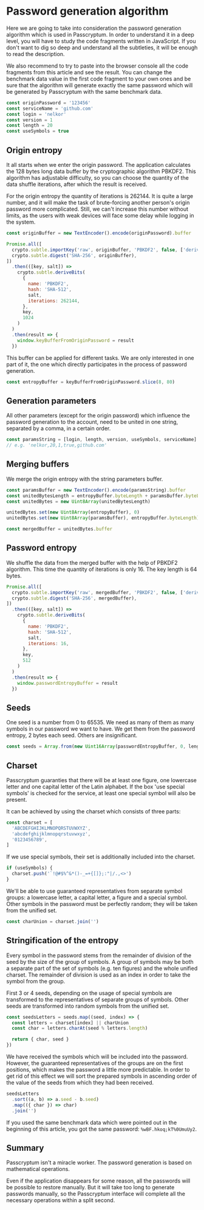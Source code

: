 # Password generation algorithm

Here we are going to take into consideration the password generation algorithm
which is used in Passcryptum. In order to understand it in a deep level,
you will have to study the code fragments written in JavaScript.
If you don't want to dig so deep and understand all the subtleties,
it will be enough to read the description.

We also recommend to try to paste into the browser console all the code
fragments from this article and see the result. You can change the benchmark
data value in the first code fragment to your own ones and be sure that
the algorithm will generate exactly the same password
which will be generated by Passcryptum with the same benchmark data.

```javascript
const originPassword = '123456'
const serviceName = 'github.com'
const login = 'nelkor'
const version = 1
const length = 20
const useSymbols = true
```

## Origin entropy

It all starts when we enter the origin password. The application calculates
the 128 bytes long data buffer by the cryptographic algorithm PBKDF2.
This algorithm has adjustable difficulty, so you can choose the quantity
of the data shuffle iterations, after which the result is received.

For the origin entropy the quantity of iterations is 262144.
It is quite a large number, and it will make the task of brute-forcing
another person's origin password more complicated. Still, we can't increase
this number without limits, as the users with weak devices will face
some delay while logging in the system.

```javascript
const originBuffer = new TextEncoder().encode(originPassword).buffer

Promise.all([
  crypto.subtle.importKey('raw', originBuffer, 'PBKDF2', false, ['deriveBits']),
  crypto.subtle.digest('SHA-256', originBuffer),
])
  .then(([key, salt]) =>
    crypto.subtle.deriveBits(
      {
        name: 'PBKDF2',
        hash: 'SHA-512',
        salt,
        iterations: 262144,
      },
      key,
      1024
    )
  )
  .then(result => {
    window.keyBufferFromOriginPassword = result
  })
```

This buffer can be applied for different tasks.
We are only interested in one part of it,
the one which directly participates in the process of password generation.

```javascript
const entropyBuffer = keyBufferFromOriginPassword.slice(8, 80)
```

## Generation parameters

All other parameters (except for the origin password) which influence
the password generation to the account, need to be united in one string,
separated by a comma, in a certain order.

```javascript
const paramsString = [login, length, version, useSymbols, serviceName].join()
// e.g. 'nelkor,20,1,true,github.com'
```

## Merging buffers

We merge the origin entropy with the string parameters buffer.

```javascript
const paramsBuffer = new TextEncoder().encode(paramsString).buffer
const unitedBytesLength = entropyBuffer.byteLength + paramsBuffer.byteLength
const unitedBytes = new Uint8Array(unitedBytesLength)

unitedBytes.set(new Uint8Array(entropyBuffer), 0)
unitedBytes.set(new Uint8Array(paramsBuffer), entropyBuffer.byteLength)

const mergedBuffer = unitedBytes.buffer
```

## Password entropy

We shuffle the data from the merged buffer with the help of PBKDF2 algorithm.
This time the quantity of iterations is only 16. The key length is 64 bytes.

```javascript
Promise.all([
  crypto.subtle.importKey('raw', mergedBuffer, 'PBKDF2', false, ['deriveBits']),
  crypto.subtle.digest('SHA-256', mergedBuffer),
])
  .then(([key, salt]) =>
    crypto.subtle.deriveBits(
      {
        name: 'PBKDF2',
        hash: 'SHA-512',
        salt,
        iterations: 16,
      },
      key,
      512
    )
  )
  .then(result => {
    window.passwordEntropyBuffer = result
  })
```

## Seeds

One seed is a number from 0 to 65535. We need as many of them as many symbols
in our password we want to have. We get them from the password entropy,
2 bytes each seed. Others are insignificant.

```javascript
const seeds = Array.from(new Uint16Array(passwordEntropyBuffer, 0, length))
```

## Charset

Passcryptum guaranties that there will be at least one figure, one lowercase
letter and one capital letter of the Latin alphabet.
If the box 'use special symbols' is checked for the service,
at least one special symbol will also be present.

It can be achieved by using the charset which consists of three parts:

```javascript
const charset = [
  'ABCDEFGHIJKLMNOPQRSTUVWXYZ',
  'abcdefghijklmnopqrstuvwxyz',
  '0123456789',
]
```

If we use special symbols, their set is additionally included into the charset.

```javascript
if (useSymbols) {
  charset.push('`!@#$%^&*()-_=+{[]};:"|/.,<>')
}
```

We'll be able to use guaranteed representatives from separate symbol groups:
a lowercase letter, a capital letter, a figure and a special symbol.
Other symbols in the password must be perfectly random;
they will be taken from the unified set.

```javascript
const charUnion = charset.join('')
```

## Stringification of the entropy

Every symbol in the password stems from the remainder of division of the seed
by the size of the group of symbols. A group of symbols may be both a separate
part of the set of symbols (e.g. ten figures) and the whole unified charset.
The remainder of division is used as an index in order to take
the symbol from the group.

First 3 or 4 seeds, depending on the usage of special symbols are transformed
to the representatives of separate groups of symbols. Other seeds
are transformed into random symbols from the unified set.

```javascript
const seedsLetters = seeds.map((seed, index) => {
  const letters = charset[index] || charUnion
  const char = letters.charAt(seed % letters.length)

  return { char, seed }
})
```

We have received the symbols which will be included into the password.
However, the guaranteed representatives of the groups are on the first
positions, which makes the password a little more predictable. In order
to get rid of this effect we will sort the prepared symbols in ascending
order of the value of the seeds from which they had been received.

```javascript
seedsLetters
  .sort((a, b) => a.seed - b.seed)
  .map(({ char }) => char)
  .join('')
```

If you used the same benchmark data which were pointed out in the beginning
of this article, you got the same password: `%wBF.hkoq;kT%0UmuUy2`.

## Summary

Passcryptum isn't a miracle worker.
The password generation is based on mathematical operations.

Even if the application disappears for some reason, all the passwords will be
possible to restore manually. But it will take too long to generate passwords
manually, so the Passcryptum interface will complete all the necessary
operations within a split second.
